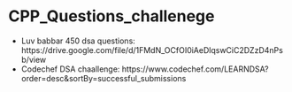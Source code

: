 # CPP_Questions_challenege

<ul>
<li>Luv babbar 450 dsa questions:
https://drive.google.com/file/d/1FMdN_OCfOI0iAeDlqswCiC2DZzD4nPsb/view

<li>Codechef DSA chaallenge:
https://www.codechef.com/LEARNDSA?order=desc&sortBy=successful_submissions
  
</ul>



